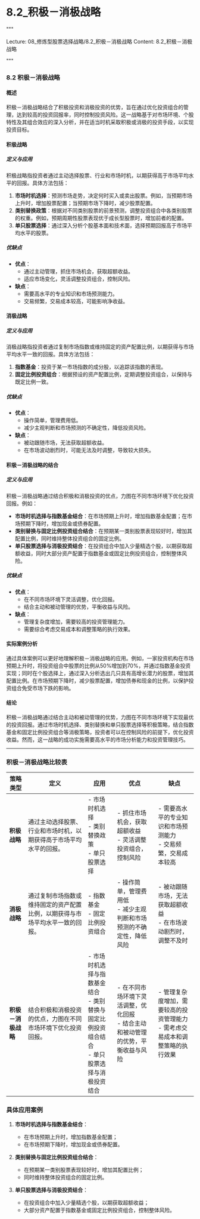 # 8.2_积极－消极战略

"""

Lecture: 08_修炼型股票选择战略/8.2_积极－消极战略
Content: 8.2_积极－消极战略

"""

### 8.2 积极－消极战略

#### 概述
积极－消极战略结合了积极投资和消极投资的优势，旨在通过优化投资组合的管理，达到较高的投资回报率，同时控制投资风险。这一战略基于对市场环境、个股特性及其组合效应的深入分析，并在适当时机采取积极或消极的投资手段，以实现投资目标。

#### 积极战略

##### 定义与应用
积极战略指投资者通过主动选择股票、行业和市场时机，以期获得高于市场平均水平的回报。具体方法包括：
1. **市场时机选择**：预测市场走势，决定何时买入或卖出股票。例如，当预期市场上升时，增加股票配置；当预期市场下降时，减少股票配置。
2. **类别替换政策**：根据对不同类别股票的前景预测，调整投资组合中各类别股票的权重。例如，预期周期性股票表现优于成长型股票时，增加前者的配置。
3. **单只股票选择**：通过深入分析个股基本面和技术面，选择预期回报高于市场平均水平的股票。

##### 优缺点
- **优点**：
  - 通过主动管理，抓住市场机会，获取超额收益。
  - 适应市场变化，灵活调整投资组合，控制风险。
- **缺点**：
  - 需要高水平的专业知识和市场预测能力。
  - 交易频繁，交易成本较高，可能影响净收益。

#### 消极战略

##### 定义与应用
消极战略指投资者通过复制市场指数或维持固定的资产配置比例，以期获得与市场平均水平一致的回报。具体方法包括：
1. **指数基金**：投资于某一市场指数的成分股，以追踪该指数的表现。
2. **固定比例投资组合**：根据预设的资产配置比例，定期调整投资组合，以保持与既定比例一致。

##### 优缺点
- **优点**：
  - 操作简单，管理费用低。
  - 减少主观判断和市场预测的不确定性，降低投资风险。
- **缺点**：
  - 被动跟随市场，无法获取超额收益。
  - 在市场波动剧烈时，可能无法及时调整，导致较大损失。

#### 积极－消极战略的结合

##### 定义与应用
积极－消极战略通过结合积极和消极投资的优点，力图在不同市场环境下优化投资回报。例如：
- **市场时机选择与指数基金结合**：在市场预期上升时，增加指数基金配置；在市场预期下降时，增加现金或债券配置。
- **类别替换与固定比例投资组合结合**：在预期某一类别股票表现较好时，增加其配置比例，同时维持整体投资组合的固定比例。
- **单只股票选择与消极投资结合**：在投资组合中加入少量精选个股，以期获取超额收益，同时大部分资产配置于指数基金或固定比例投资组合，控制整体风险。

##### 优缺点
- **优点**：
  - 在不同市场环境下灵活调整，优化回报。
  - 结合主动和被动管理的优势，平衡收益与风险。
- **缺点**：
  - 管理复杂度增加，需要较高的投资管理能力。
  - 需要综合考虑交易成本和调整策略的执行效果。

#### 实际案例分析

通过具体案例可以更好地理解积极－消极战略的应用。例如，一家投资机构在市场预期上升时，将投资组合中股票的比例从50%增加到70%，并通过指数基金投资实现；同时在个股选择上，通过深入分析选出几只具有高增长潜力的股票，增加其配置比例。在市场预期下降时，减少股票配置，增加债券和现金的比例，以保护投资组合免受市场下跌的影响。

#### 结论
积极－消极战略通过结合主动和被动管理的优势，力图在不同市场环境下实现最优的投资回报。通过市场时机选择、类别替换和单只股票选择等积极策略，结合指数基金和固定比例投资组合等消极策略，投资者可以在控制风险的前提下，优化投资收益。然而，这一战略的成功实施需要高水平的市场分析能力和投资管理技巧。

---

### 积极－消极战略比较表

| **策略类型** | **定义**                                                      | **应用**                                                      | **优点**                                                                | **缺点**                                                                |
|---------------|---------------------------------------------------------------|---------------------------------------------------------------|-------------------------------------------------------------------------|-------------------------------------------------------------------------|
| **积极战略**  | 通过主动选择股票、行业和市场时机，以期获得高于市场平均水平的回报。 | - 市场时机选择<br>- 类别替换政策<br>- 单只股票选择             | - 抓住市场机会，获取超额收益<br>- 灵活调整投资组合，控制风险            | - 需要高水平的专业知识和市场预测能力<br>- 交易频繁，交易成本较高       |
| **消极战略**  | 通过复制市场指数或维持固定的资产配置比例，以期获得与市场平均水平一致的回报。 | - 指数基金<br>- 固定比例投资组合                             | - 操作简单，管理费用低<br>- 减少主观判断和市场预测的不确定性，降低风险 | - 被动跟随市场，无法获取超额收益<br>- 在市场波动剧烈时，调整不及时     |
| **积极－消极战略** | 结合积极和消极投资的优点，力图在不同市场环境下优化投资回报。 | - 市场时机选择与指数基金结合<br>- 类别替换与固定比例投资组合结合<br>- 单只股票选择与消极投资结合 | - 在不同市场环境下灵活调整，优化回报<br>- 结合主动和被动管理的优势，平衡收益与风险 | - 管理复杂度增加，需要较高的投资管理能力<br>- 需考虑交易成本和调整策略的执行效果 |

### 具体应用案例

1. **市场时机选择与指数基金结合**：
   - 在市场预期上升时，增加指数基金配置；
   - 在市场预期下降时，增加现金或债券配置。

2. **类别替换与固定比例投资组合结合**：
   - 在预期某一类别股票表现较好时，增加其配置比例；
   - 同时维持整体投资组合的固定比例。

3. **单只股票选择与消极投资结合**：
   - 在投资组合中加入少量精选个股，以期获取超额收益；
   - 大部分资产配置于指数基金或固定比例投资组合，控制整体风险。
